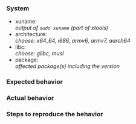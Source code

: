 ### System

* xuname:  
  *output of ``sudo xuname`` (part of xtools)*
* architecture:  
  *choose: x64_64, i686, armv6, armv7, aarch64*
* libc:  
  *choose: glibc, musl*
* package:  
  *affected package(s) including the version*

### Expected behavior

### Actual behavior

### Steps to reproduce the behavior

